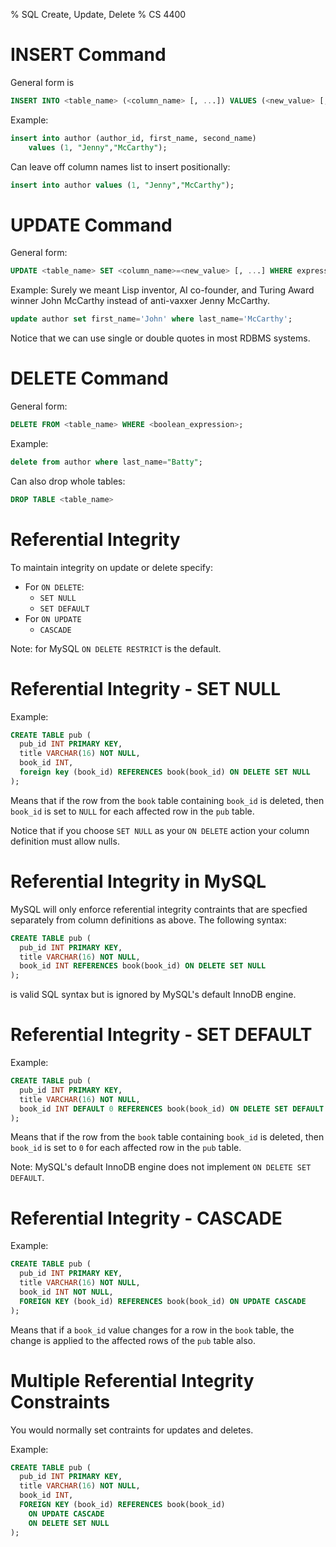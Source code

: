 % SQL Create, Update, Delete
% CS 4400


# INSERT Command

General form is
```sql
INSERT INTO <table_name> (<column_name> [, ...]) VALUES (<new_value> [, ...]);
```

Example:
```sql
insert into author (author_id, first_name, second_name)
    values (1, "Jenny","McCarthy");
```

Can leave off column names list to insert positionally:
```sql
insert into author values (1, "Jenny","McCarthy");
```

# UPDATE Command

General form:
```sql
UPDATE <table_name> SET <column_name>=<new_value> [, ...] WHERE expression
```

Example: Surely we meant Lisp inventor, AI co-founder, and Turing Award winner
John McCarthy instead of anti-vaxxer Jenny McCarthy.
```sql
update author set first_name='John' where last_name='McCarthy';
```

Notice that we can use single or double quotes in most RDBMS systems.

# DELETE Command

General form:
```sql
DELETE FROM <table_name> WHERE <boolean_expression>;
```

Example:
```sql
delete from author where last_name="Batty";
```

Can also drop whole tables:
```sql
DROP TABLE <table_name>
```

# Referential Integrity

To maintain integrity on update or delete specify:

- For `ON DELETE`:
    - `SET NULL`
    - `SET DEFAULT`
- For `ON UPDATE`
    - `CASCADE`

Note: for MySQL `ON DELETE RESTRICT` is the default.

# Referential Integrity - SET NULL

Example:
```sql
CREATE TABLE pub (
  pub_id INT PRIMARY KEY,
  title VARCHAR(16) NOT NULL,
  book_id INT,
  foreign key (book_id) REFERENCES book(book_id) ON DELETE SET NULL
);
```

Means that if the row from the `book` table containing `book_id` is deleted, then `book_id` is set to `NULL` for each affected row in the `pub` table.

Notice that if you choose `SET NULL` as your `ON DELETE` action your column definition must allow nulls.

# Referential Integrity in MySQL

MySQL will only enforce referential integrity contraints that are specfied separately from column definitions as above. The following syntax:

```sql
CREATE TABLE pub (
  pub_id INT PRIMARY KEY,
  title VARCHAR(16) NOT NULL,
  book_id INT REFERENCES book(book_id) ON DELETE SET NULL
);
```
is valid SQL syntax but is ignored by MySQL's default InnoDB engine.

# Referential Integrity - SET DEFAULT

Example:
```sql
CREATE TABLE pub (
  pub_id INT PRIMARY KEY,
  title VARCHAR(16) NOT NULL,
  book_id INT DEFAULT 0 REFERENCES book(book_id) ON DELETE SET DEFAULT
);
```

Means that if the row from the `book` table containing `book_id` is deleted, then `book_id` is set to `0` for each affected row in the `pub` table.

Note: MySQL's default InnoDB engine does not implement `ON DELETE SET DEFAULT`.

# Referential Integrity - CASCADE

Example:
```sql
CREATE TABLE pub (
  pub_id INT PRIMARY KEY,
  title VARCHAR(16) NOT NULL,
  book_id INT NOT NULL,
  FOREIGN KEY (book_id) REFERENCES book(book_id) ON UPDATE CASCADE
);
```

Means that if a `book_id` value changes for a row in the `book` table, the change is applied to the affected rows of the `pub` table also.

# Multiple Referential Integrity Constraints

You would normally set contraints for updates and deletes.

Example:
```sql
CREATE TABLE pub (
  pub_id INT PRIMARY KEY,
  title VARCHAR(16) NOT NULL,
  book_id INT,
  FOREIGN KEY (book_id) REFERENCES book(book_id)
    ON UPDATE CASCADE
    ON DELETE SET NULL
);
```
